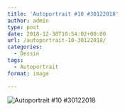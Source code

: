 ```yaml
---
title: 'Autoportrait #10 #30122018'
author: admin
type: post
date: 2018-12-30T10:54:02+00:00
url: /autoportrait-10-30122018/
categories:
  - Dessin
tags:
  - Autoportrait
format: image

---
```

![Autoportrait #10 #30122018](./img_0043.jpg)